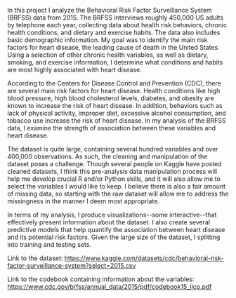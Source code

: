 In this project I analyze the Behavioral Risk Factor Surveillance System (BRFSS) data from 2015. The BRFSS interviews roughly 450,000 US adults by telephone each year, collecting data about health risk behaviors, chronic health conditions, and dietary and exercise habits. The data also includes basic demographic information. My goal was to identify the main risk factors for heart disease, the leading cause of death in the United States. Using a selection of other chronic health variables, as well as dietary, smoking, and exercise information, I determine what conditions and habits are most highly associated with heart disease.

According to the Centers for Disease Control and Prevention (CDC), there are several main risk factors for heart disease. Health conditions like high blood pressure, high blood cholesterol levels, diabetes, and obesity are known to increase the risk of heart disease. In addition, behaviors such as lack of physical activity, improper diet, excessive alcohol consumption, and tobacco use increase the risk of heart disease. In my analysis of the BRFSS data, I examine the strength of association between these variables and heart disease.

The dataset is quite large, containing several hundred variables and over 400,000 observations. As such, the cleaning and manipulation of the dataset poses a challenge. Though several people on Kaggle have posted cleaned datasets, I think this pre-analysis data manipulation process will help me develop crucial R and/or Python skills, and it will also allow me to select the variables I would like to keep. I believe there is also a fair amount of missing data, so starting with the raw dataset will allow me to address the missingness in the manner I deem most appropriate.

In terms of my analysis, I produce visualizations--some interactive--that effectively present information about the dataset. I also create several predictive models that help quantify the association between heart disease and its potential risk factors. Given the large size of the dataset, I splitting into training and testing sets.

Link to the dataset: https://www.kaggle.com/datasets/cdc/behavioral-risk-factor-surveillance-system?select=2015.csv

Link to the codebook containing information about the variables: https://www.cdc.gov/brfss/annual_data/2015/pdf/codebook15_llcp.pdf
